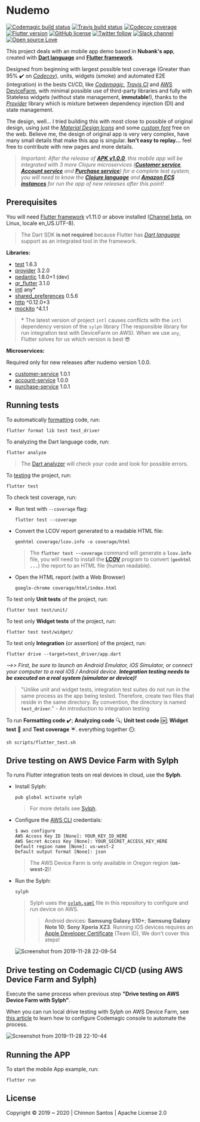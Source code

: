 # Nudemo

[![Codemagic build status](https://api.codemagic.io/apps/5de0594954bf42000aeaed79/5de83eda3b536a2191661e14/status_badge.svg)](https://codemagic.io/apps/5de0594954bf42000aeaed79/5de83eda3b536a2191661e14/latest_build) [![Travis build status](https://img.shields.io/travis/chinnonsantos/nudemo/master?logo=travis)](https://travis-ci.org/chinnonsantos/nudemo) [![Codecov coverage](https://codecov.io/gh/chinnonsantos/nudemo/branch/master/graph/badge.svg)](https://codecov.io/gh/chinnonsantos/nudemo) [![Flutter version](https://img.shields.io/badge/flutter-v1.9.1+hotfix.6-blue?logo=flutter)](https://flutter.dev/docs/get-started/install) [![GitHub license](https://img.shields.io/github/license/chinnonsantos/nudemo)](https://choosealicense.com/licenses/mit/) [![Twitter follow](https://img.shields.io/twitter/follow/chinnonsantos?label=follow&style=flat&logo=twitter)](https://twitter.com/intent/follow?screen_name=chinnonsantos) [![Slack channel](https://img.shields.io/badge/slack-%23nudemo-blueviolet?logo=slack)](https://join.slack.com/t/chinnonsantos-nudemo/signup) [![Open source Love](https://badges.frapsoft.com/os/v2/open-source.svg?v=103)](https://github.com/ellerbrock/open-source-badges/)

This project deals with an mobile app demo based in **Nubank's app**, created with **[Dart language][]** and **[Flutter framework][]**.

Designed from beginning with largest possible test coverage (Greater than 95% ✔️ on _[Codecov][]_), units, widgets (smoke) and automated E2E (integration) in the bests CI/CD, like _[Codemagic][]_, _[Travis CI][]_ and [AWS DeviceFarm], with minimal possible use of third-party libraries and fully with Stateless widgets (without state management, **immutable**!), thanks to the _[Provider][]_ library which is mixture between dependency injection (DI) and state management.

The design, well... I tried building this with most close to possible of original design, using just the _[Material Design Icons][]_ and some _[custom font][]_ free on the web. Believe me, the design of original app is very very complex, have many small details that make this app is singular. **Isn't easy to replay...** feel free to contribute with new pages and more details.

> _Important: After the release of **[APK v1.0.0][]**, this mobile app will be integrated with 3 more Clojure microservices (**[Customer service][]**, **[Account service][]** and **[Purchase service][]**) for a complete test system, you will need to know the **[Clojure language][]** and **[Amazon ECS instances][]** for run the app of new releases after this point!_

[Codecov]: https://codecov.io/gh/chinnonsantos/nudemo
[Codemagic]: https://codemagic.io/apps/5de0594954bf42000aeaed79/5de83eda3b536a2191661e14/latest_build
[Travis CI]: https://travis-ci.org/chinnonsantos/nudemo
[AWS DeviceFarm]: https://aws.amazon.com/pt/device-farm/
[Customer service]: https://github.com/chinnonsantos/customer-service
[Account service]: https://github.com/chinnonsantos/account-service
[Purchase service]: https://github.com/chinnonsantos/purchase-service
[Clojure language]: https://clojure.org/
[Amazon ECS instances]: https://aws.amazon.com/pt/ecs/
[Material Design Icons]: https://api.flutter.dev/flutter/material/Icons-class.html
[custom font]: https://fonts.google.com/specimen/Open+Sans
[APK v1.0.0]: https://github.com/chinnonsantos/nudemo/releases/tag/v1.0.0

## Prerequisites

You will need [Flutter framework][] v1.11.0 or above installed ([Channel beta][], on Linux, locale en_US.UTF-8).

> The Dart SDK **is not required** because Flutter has _[Dart language][]_ support as an integrated tool in the framework.

[Flutter framework]: https://flutter.dev/
[Channel beta]: https://github.com/flutter/flutter/wiki/Flutter-build-release-channels#beta
[Dart language]: https://dart.dev/

**Libraries:**

- [test][] 1.6.3
- [provider][] 3.2.0
- [pedantic][] 1.8.0+1 (dev)
- [qr_flutter][] 3.1.0
- [intl][] any*️
- [shared_preferences][] 0.5.6
- [http][] ^0.12.0+3
- [mockito][] ^4.1.1

> **\*** The latest version of project `intl` causes conflicts with the `intl` dependency version of the `sylph` library (The responsible library for run integration test with DeviceFarm on AWS). When we use `any`, Flutter solves for us which version is best 😎

**Microservices:**

Required only for new releases after nudemo version 1.0.0.

- [customer-service][] 1.0.1
- [account-service][] 1.0.0
- [purchase-service][] 1.0.1

[customer-service]: https://github.com/chinnonsantos/customer-service/releases
[account-service]: https://github.com/chinnonsantos/account-service/releases
[purchase-service]: https://github.com/chinnonsantos/purchase-service/releases

[test]: https://pub.dev/packages/test
[provider]: https://pub.dev/packages/provider
[pedantic]: https://pub.dev/packages/pedantic
[qr_flutter]: https://pub.dev/packages/qr_flutter
[intl]: https://pub.dev/packages/intl
[shared_preferences]: https://pub.dev/packages/shared_preferences
[http]: https://pub.dev/packages/http
[mockito]: https://pub.dev/packages/mockito

## Running tests

To automatically [formatting][] code, run:

    flutter format lib test test_driver

[formatting]: https://flutter.dev/docs/development/tools/formatting

To analyzing the Dart language code, run:

    flutter analyze

> The [Dart analyzer][] will check your code and look for possible errors.

[Dart analyzer]: https://flutter.dev/docs/testing/debugging#the-dart-analyzer

To [testing] the project, run:

    flutter test

[testing]: https://flutter.dev/docs/testing

To check test coverage, run:

- Run test with `--coverage` flag:

      flutter test --coverage

- Convert the LCOV report generated to a readable HTML file:

      genhtml coverage/lcov.info -o coverage/html

  > The **`flutter test --coverage`** command will generate a **`lcov.info`** file, you will need to install the **[LCOV][]** program to convert (**`genhtml ...`**) the report to an HTML file (human readable).

- Open the HTML report (with a Web Browser)

      google-chrome coverage/html/index.html

[LCOV]: http://ltp.sourceforge.net/coverage/lcov.php

To test only **Unit tests** of the project, run:

    flutter test test/unit/

To test only **Widget tests** of the project, run:

    flutter test test/widget/

To test only **Integration** (or assertion) of the project, run:

    flutter drive --target=test_driver/app.dart

_-->> First, be sure to launch an Android Emulator, iOS Simulator, or connect your computer to a real iOS / Android device. **Integration testing needs to be executed on a real system (simulator or device)!**_

> "Unlike unit and widget tests, integration test suites do not run in the same process as the app being tested. Therefore, create two files that reside in the same directory. By convention, the directory is named **`test_driver`**."
> \- An introduction to integration testing

To run **Formatting code** ✔️; **Analyzing code** 🔍; **Unit test code** 🆗; **Widget test** 📲 and **Test coverage** ☔️. everything together ⏲️:

    sh scripts/flutter_test.sh

## Drive testing on AWS Device Farm with Sylph

To runs Flutter integration tests on real devices in cloud, use the **Sylph**.

- Install Sylph:

      pub global activate sylph

    > For more details see [Sylph][].

- Configure the [AWS CLI][] credentials:

      $ aws configure
      AWS Access Key ID [None]: YOUR_KEY_ID_HERE
      AWS Secret Access Key [None]: YOUR_SECRET_ACCESS_KEY_HERE
      Default region name [None]: us-west-2
      Default output format [None]: json

    > The AWS Device Farm is only available in Oregon region (**us-west-2**)!

- Run the Sylph:

      sylph

    > Sylph uses the [`sylph.yaml`][] file in this repository to configure and run device on AWS.
    >> Android devices: **Samsung Galaxy S10+**; **Samsung Galaxy Note 10**; **Sony Xperia XZ3**.
    >> Running iOS devices requires an [Apple Developer Certificate] (Team ID), We don't cover this steps!

    ![Screenshot from 2019-11-28 22-09-54](https://user-images.githubusercontent.com/3258293/69837139-21041c80-122c-11ea-8180-de296a3281fb.png)

[Sylph]: https://github.com/mmcc007/sylph
[AWS CLI]: https://docs.aws.amazon.com/cli/latest/userguide/cli-chap-configure.html
[`sylph.yaml`]: https://github.com/chinnonsantos/nudemo/blob/master/sylph.yaml
[Apple Developer Certificate]: https://developer.apple.com/account/#/membership

## Drive testing on Codemagic CI/CD (using AWS Device Farm and Sylph)

Execute the same process when previous step **"Drive testing on AWS Device Farm with Sylph"**.

When you can run local drive testing with Sylph on AWS Device Farm, see [this article] to learn how to configure Codemagic console to automate the process.

![Screenshot from 2019-11-28 22-10-44](https://user-images.githubusercontent.com/3258293/69837305-d040f380-122c-11ea-9daf-f94a36cf7639.png)

[this article]: https://blog.codemagic.io/flutter-ci-cd-with-codemagic-sylph-aws-device-farm/

## Running the APP

To start the mobile App example, run:

    flutter run

## License

Copyright © 2019 ~ 2020 | Chinnon Santos | Apache License 2.0

